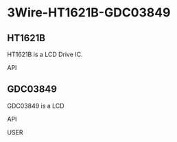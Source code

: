 3Wire-HT1621B-GDC03849
====


HT1621B
----
HT1621B is a LCD Drive IC.



API





GDC03849
----
GDC03849 is a LCD



API

USER



